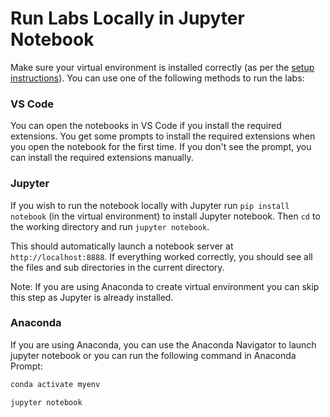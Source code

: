 # Run Labs Locally in Jupyter Notebook 

Make sure your virtual environment is installed correctly (as per the [setup instructions](setup_instruction.md)). You can use one of the following methods to run the labs:

### VS Code
You can open the notebooks in VS Code if you install the required extensions. You get some prompts to install the required extensions when you open the notebook for the first time. If you don't see the prompt, you can install the required extensions manually.

### Jupyter
If you wish to run the notebook locally with Jupyter run `pip install notebook` (in the virtual environment) to install Jupyter notebook. Then `cd` to the working directory and run `jupyter notebook`.

This should automatically launch a notebook server at `http://localhost:8888`. If everything worked correctly, you should see all the files and sub directories in the current directory.

Note: If you are using Anaconda to create virtual environment you can skip this step as Jupyter is already installed.

### Anaconda
If you are using Anaconda, you can use the Anaconda Navigator to launch jupyter notebook or you can run the following command in Anaconda Prompt:

```bash
conda activate myenv
```

```bash
jupyter notebook
```







